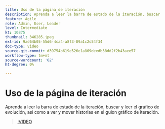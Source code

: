 ```yaml
---
title: Uso de la página de iteración
description: Aprenda a leer la barra de estado de la iteración, buscar y leer el gráfico de evolución, así como a ver y mover historias en el guion gráfico de iteración.
feature: Agile
role: Admin, User, Leader
level: Intermediate
kt: 10875
thumbnail: 346285.jpeg
exl-id: 9ad64b05-55d6-4ca4-a8f3-89a1c2c54f34
doc-type: video
source-git-commit: d39754b619e526e1a869deedb38dd2f2b43aee57
workflow-type: tm+mt
source-wordcount: '62'
ht-degree: 0%

---
```


# Uso de la página de iteración

Aprenda a leer la barra de estado de la iteración, buscar y leer el gráfico de evolución, así como a ver y mover historias en el guion gráfico de iteración.

>[!VIDEO](https://video.tv.adobe.com/v/346285/?quality=12&learn=on)
